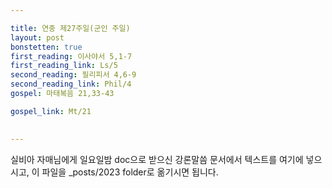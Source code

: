 ```yaml
---

title: 연중 제27주일(군인 주일)
layout: post 
bonstetten: true
first_reading: 이사야서 5,1-7
first_reading_link: Ls/5
second_reading: 필리피서 4,6-9
second_reading_link: Phil/4
gospel: 마태복음 21,33-43

gospel_link: Mt/21
 

---
```



실비아 자매님에게 일요일밤 doc으로 받으신
강론말씀 문서에서
텍스트를 여기에 넣으시고,
이 파일을 _posts/2023 folder로 옮기시면 됩니다.
